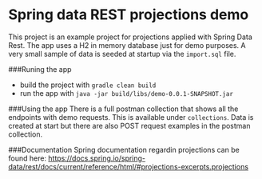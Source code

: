 # Spring data REST projections demo

This project is an example project for projections applied with Spring Data Rest.
The app uses a H2 in memory database just for demo purposes.
A very small sample of data is seeded at startup via the `import.sql` file.

###Runing the app

- build the project with `gradle clean build` 
- run the app with `java -jar build/libs/demo-0.0.1-SNAPSHOT.jar`

###Using the app
There is a full postman collection that shows all the endpoints with demo requests. This is available under `collections`.
Data is created at start but there are also POST request examples in the postman collection.

###Documentation
Spring documentation regardin projections can be found here: https://docs.spring.io/spring-data/rest/docs/current/reference/html/#projections-excerpts.projections
